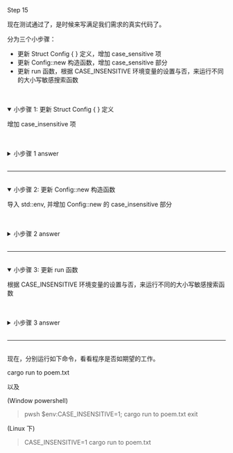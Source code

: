 Step 15

现在测试通过了，是时候来写满足我们需求的真实代码了。

分为三个小步骤： 
- 更新 Struct Config { } 定义，增加 case_sensitive 项
- 更新 Config::new 构造函数，增加 case_sensitive 部分
- 更新 run 函数，根据 CASE_INSENSITIVE 环境变量的设置与否，来运行不同的大小写敏感搜索函数


<br>
<br>
<details open>
    <summary>小步骤 1: 更新 Struct Config { } 定义</summary>

增加 case_insensitive 项

</details>


<br>
<br>
<details>
    <summary>小步骤 1 answer</summary>

```rust, no_run
pub struct Config {
    pub query: String,
    pub filename: String,
    pub case_sensitive: bool,
}
```

</details>



<br>
<hr>
<br>
<details open>
    <summary>小步骤 2: 更新 Config::new 构造函数</summary>

导入 std::env, 并增加 Config::new 的 case_insensitive 部分

</details>


<br>
<br>
<details>
    <summary>小步骤 2 answer</summary>

```rust, no_run
use std::env;

// --snip--

impl Config {
    pub fn new(args: &[String]) -> Result<Config, &'static str> {
        if args.len() < 3 {
            return Err("not enough arguments");
        }

        let query = args[1].clone();
        let filename = args[2].clone();

        let case_sensitive = env::var("CASE_INSENSITIVE").is_err();

        Ok(Config { query, filename, case_sensitive })
    }
}
```

</details>



<br>
<hr>
<br>
<details open>
    <summary>小步骤 3: 更新 run 函数</summary>

根据 CASE_INSENSITIVE 环境变量的设置与否，来运行不同的大小写敏感搜索函数

</details>


<br>
<br>
<details>
    <summary>小步骤 3 answer</summary>

```rust, no_run
pub fn run(config: Config) -> Result<(), Box<dyn Error>> {
    let contents = fs::read_to_string(config.filename)?;

    let results = if config.case_sensitive {
        search(&config.query, &contents)
    } else {
        search_case_insensitive(&config.query, &contents)
    };

    for line in results {
        println!("{}", line);
    }

    Ok(())
}
```

</details>

<br>
<hr>
<br>
现在，分别运行如下命令，看看程序是否如期望的工作。

cargo run to poem.txt

以及  

(Window powershell)
> pwsh
> $env:CASE_INSENSITIVE=1; cargo run to poem.txt
> exit

(Linux 下)
> CASE_INSENSITIVE=1 cargo run to poem.txt
